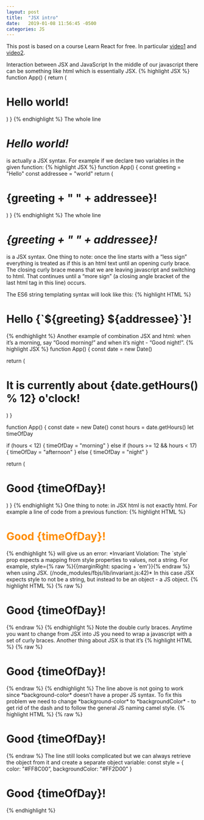 ```yaml
---
layout: post
title:  "JSX intro"
date:   2019-01-08 11:56:45 -0500
categories: JS
---
```


This post is based on a course Learn React for free. In particular [video1](https://scrimba.com/p/p7P5Hd/c6G36SV) and [video2](https://scrimba.com/p/p7P5Hd/cbyv9hb).

Interaction between JSX and JavaScript
In the middle of our javascript there can be something like html which is essentially JSX.
{% highlight JSX %}
function App() {
  return (
    <h1>Hello world!</h1>
  )
}
{% endhighlight %}
The whole line *<h1>Hello world!</h1>* is actually a JSX syntax.
For example if we declare two variables in the given function:
{% highlight JSX %}
function App() {
  const greeting = "Hello"
  const addressee = "world"
  return (
    <h1>{greeting + " " + addressee}!</h1>
  )
}
{% endhighlight %}
The whole line *<h1>{greeting + " " + addressee}!</h1>* is a JSX syntax. One thing to note: once the line starts with a “less sign” everything is treated as if this is an html text until an opening curly brace. The closing curly brace means that we are leaving javascript and switching to html. That continues until a “more sign” (a closing angle bracket of the last html tag in this line) occurs.

The ES6 string templating syntax will look like this:
{% highlight HTML %}
<h1>Hello {`${greeting} ${addressee}`}!</h1>
{% endhighlight %}
Another example of combination JSX and html: when it’s a morning, say “Good morning!” and when it’s night - “Good night!”.
{% highlight JSX %}
function App() {
  const date = new Date()

  return (
    <h1>It is currently about {date.getHours() % 12} o'clock!</h1>
  )
}

function App() {
  const date = new Date()
  const hours = date.getHours()
  let timeOfDay

  if (hours < 12) {
    timeOfDay = "morning"
  } else if (hours >= 12 && hours < 17) {
    timeOfDay = "afternoon"
  } else {
    timeOfDay = "night"
  }

  return (
    <h1>Good {timeOfDay}!</h1>
  )
}
{% endhighlight %}
One thing to note: in JSX html is not exactly html. For example a line of code from a previous function:
{% highlight HTML %}
<h1 style="color: #FF8C00">Good {timeOfDay}!</h1>
{% endhighlight %}
will give us an error:
*Invariant Violation: The `style` prop expects a mapping from style properties to values, not a string. For example, style={% raw %}{{marginRight: spacing + 'em'}}{% endraw %} when using JSX. (/node_modules/fbjs/lib/invariant.js:42)*
In this case JSX expects style to not be a string, but instead to be an object - a JS object.
{% highlight HTML %}
{% raw %}<h1 style={{color: "#FF8C00"}}>Good {timeOfDay}!</h1>{% endraw %}
{% endhighlight %}
Note the double curly braces. Anytime you want to change from JSX into JS you need to wrap a javascript with a set of curly braces.
Another thing about JSX is that it’s
{% highlight HTML %}
{% raw %}<h1 style={{color: "#FF8C00" background-color: "#FF2D00”}}>Good {timeOfDay}!</h1>{% endraw %}
{% endhighlight %}
The line above is not going to work since *background-color* doesn’t have a proper JS syntax. To fix this problem we need to change *background-color* to *backgroundColor* - to get rid of the dash and to follow the general JS naming camel style.
{% highlight HTML %}
{% raw %}<h1 style={{color: "#FF8C00" backgroundColor: "#FF2D00”}}>Good {timeOfDay}!</h1>{% endraw %}
The line still looks complicated but we can always retrieve the object from it and create a separate object variable:
const style = {
  color: "#FF8C00”,
  backgroundColor: "#FF2D00”
}
<h1 style={style}>Good {timeOfDay}!</h1>
{% endhighlight %}
